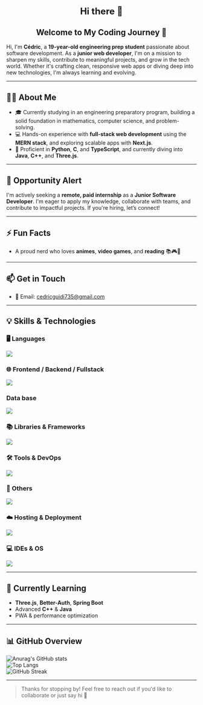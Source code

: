 <div align="center">
  <h1 style="font-size: 24px;">Hi there 👋</h1>
  <h2>Welcome to My Coding Journey 🚀</h2>
</div>

Hi, I'm **Cédric**, a **19-year-old engineering prep student** passionate about software development. As a **junior web developer**, I'm on a mission to sharpen my skills, contribute to meaningful projects, and grow in the tech world. Whether it's crafting clean, responsive web apps or diving deep into new technologies, I'm always learning and evolving.

---

## 🧑‍💻 About Me

- 🎓 Currently studying in an engineering preparatory program, building a solid foundation in mathematics, computer science, and problem-solving.
- 💻 Hands-on experience with **full-stack web development** using the **MERN stack**, and exploring scalable apps with **Next.js**.
- 🐍 Proficient in **Python**, **C**, and **TypeScript**, and currently diving into **Java**, **C++**, and **Three.js**.

---

## 🌟 Opportunity Alert

I'm actively seeking a **remote, paid internship** as a **Junior Software Developer**. I'm eager to apply my knowledge, collaborate with teams, and contribute to impactful projects. If you're hiring, let’s connect!

---

## ⚡ Fun Facts

- A proud nerd who loves **animes**, **video games**, and **reading** 📚🎮🚀

---

## 📫 Get in Touch

- 📧 Email: [cedricguidi735@gmail.com](mailto:cedricguidi735@gmail.com)
<!-- - [![LinkedIn](https://img.shields.io/badge/LinkedIn-0077B5?logo=linkedin&logoColor=white&style=for-the-badge)](https://linkedin.com/in/yourprofile)
- [![Portfolio](https://img.shields.io/badge/Portfolio-000000?logo=firefox&logoColor=white&style=for-the-badge)](https://yourportfolio.com) -->

---

## 💡 Skills & Technologies

### 🖥 Languages

<div align="left">
  <img src="https://skillicons.dev/icons?i=html,css,js,ts,python,java,cpp,c&perline=8" />
</div>

### 🌐 Frontend / Backend / Fullstack

<div align="left">
  <img src="https://skillicons.dev/icons?i=react,nextjs,tailwind,bootstrap,nodejs,express,adonis&perline=8" />
</div>

###  Data base

<div align="left">
  <img src="https://skillicons.dev/icons?i=mongodb,postgresql,mysql,sqlite&perline=8" />
</div>


### 📚 Libraries & Frameworks

<div align="left">
  <img src="https://skillicons.dev/icons?i=redux,jquery,materialui,threejs&perline=8" />
</div>

### 🛠 Tools & DevOps

<div align="left">
  <img src="https://skillicons.dev/icons?i=docker,githubactions,git,eslint&perline=8" />
</div>

### 🧩 Others

<div align="left">
  <img src="https://skillicons.dev/icons?i=github,gitlab,gtk,postman&perline=8" />
</div>

### ☁️ Hosting & Deployment

<div align="left">
  <img src="https://skillicons.dev/icons?i=vercel,firebase&perline=8" />
</div>

### 💻 IDEs & OS

<div align="left">
  <img src="https://skillicons.dev/icons?i=vscode,pycharm,linux,windows,ubuntu,vim&perline=8" />
</div>

---

## 🌱 Currently Learning

- **Three.js**, **Better-Auth**, **Spring Boot**
- Advanced **C++** & **Java**
- PWA & performance optimization

---

## 📊 GitHub Overview

![Anurag's GitHub stats](https://github-readme-stats.vercel.app/api?username=cedric20061&show_icons=true&theme=radical)  
![Top Langs](https://github-readme-stats.vercel.app/api/top-langs/?username=cedric20061&layout=compact&theme=radical)  
![GitHub Streak](https://streak-stats.demolab.com/?user=cedric20061&theme=radical)

---

> Thanks for stopping by! Feel free to reach out if you'd like to collaborate or just say hi 👋
